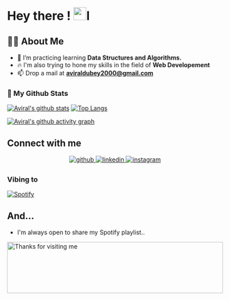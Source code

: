 # Hey there ! <img src="https://raw.githubusercontent.com/MartinHeinz/MartinHeinz/master/wave.gif" width="30px">l

 ## 🙋‍♂️ About Me


- 🌱 I’m practicing learning **Data Structures and Algorithms.**
- 🔥 I'm also trying to hone my skills in the field of  **Web Developement**
- 📫 Drop a mail at **aviraldubey2000@gmail.com**

### 👀 My Github Stats

[![Aviral's github stats](https://github-readme-stats.vercel.app/api?username=AviralDubey&count_private=true&show_icons=true&theme=radical)](https://github.com/Dubeyaviral)
[![Top Langs](https://github-readme-stats.vercel.app/api/top-langs/?username=Dubeyaviral&show_icons=true&theme=radical&layout=compact)](https://github.com/Dubeyaviral)
</a>

[![Aviral's github activity graph](https://github-readme-activity-graph.vercel.app/graph?username=Dubeyaviral&theme=tokyo-night)](https://github.com/ashutosh00710/github-readme-activity-graph)



## Connect with me  
<div align="center">
<a href="https://github.com/Dubeyaviral" target="_blank">
<img src=https://img.shields.io/badge/github-%2324292e.svg?&style=for-the-badge&logo=github&logoColor=white alt=github style="margin-bottom: 5px;" />
</a>
<a href="https://www.linkedin.com/in/aviraldubey2606/" target="_blank">
<img src=https://img.shields.io/badge/linkedin-%231E77B5.svg?&style=for-the-badge&logo=linkedin&logoColor=white alt=linkedin style="margin-bottom: 5px;" />
</a>
<a href="https://www.instagram.com/dubeyaviral/" target="_blank">
<img src=https://img.shields.io/badge/instagram-%23000000.svg?&style=for-the-badge&logo=instagram&logoColor=white alt=instagram style="margin-bottom: 5px;" />
</a>  


</div>  

### Vibing to
[![Spotify](https://spotify-live.vercel.app/api/spotify)](https://open.spotify.com/album/18VcdfV5jJVjn10mh0vOYt?si=_d31mRdjRseBUJUlrf4LYw)
 
## And...
- I'm always open to share my Spotify playlist..<br/>

<img height="120" alt="Thanks for visiting me" width="100%" src="https://raw.githubusercontent.com/BrunnerLivio/brunnerlivio/master/images/marquee.svg" />

